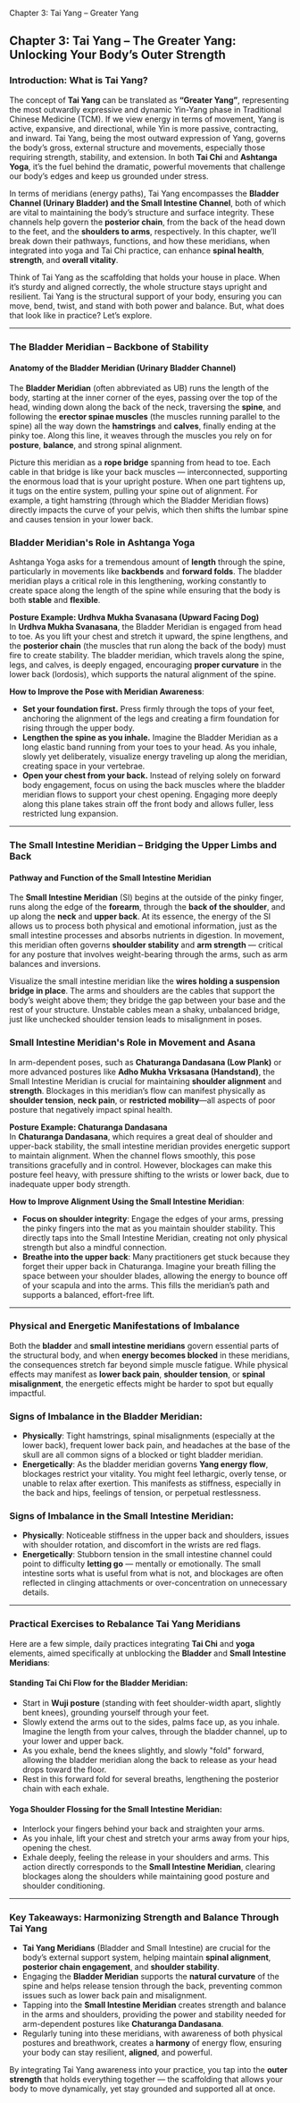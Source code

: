 Chapter 3: Tai Yang – Greater Yang

## Chapter 3: Tai Yang – The Greater Yang: Unlocking Your Body’s Outer Strength

### Introduction: What is Tai Yang?

The concept of **Tai Yang** can be translated as **“Greater Yang”**, representing the most outwardly expressive and dynamic Yin-Yang phase in Traditional Chinese Medicine (TCM). If we view energy in terms of movement, Yang is active, expansive, and directional, while Yin is more passive, contracting, and inward. Tai Yang, being the most outward expression of Yang, governs the body’s gross, external structure and movements, especially those requiring strength, stability, and extension. In both **Tai Chi** and **Ashtanga Yoga**, it’s the fuel behind the dramatic, powerful movements that challenge our body’s edges and keep us grounded under stress.

In terms of meridians (energy paths), Tai Yang encompasses the **Bladder Channel (Urinary Bladder) and the Small Intestine Channel**, both of which are vital to maintaining the body’s structure and surface integrity. These channels help govern the **posterior chain**, from the back of the head down to the feet, and the **shoulders to arms**, respectively. In this chapter, we’ll break down their pathways, functions, and how these meridians, when integrated into yoga and Tai Chi practice, can enhance **spinal health**, **strength**, and **overall vitality**.

Think of Tai Yang as the scaffolding that holds your house in place. When it’s sturdy and aligned correctly, the whole structure stays upright and resilient. Tai Yang is the structural support of your body, ensuring you can move, bend, twist, and stand with both power and balance. But, what does that look like in practice? Let’s explore.

---

### The Bladder Meridian – Backbone of Stability

#### **Anatomy of the Bladder Meridian (Urinary Bladder Channel)**

The **Bladder Meridian** (often abbreviated as UB) runs the length of the body, starting at the inner corner of the eyes, passing over the top of the head, winding down along the back of the neck, traversing the **spine**, and following the **erector spinae muscles** (the muscles running parallel to the spine) all the way down the **hamstrings** and **calves**, finally ending at the pinky toe. Along this line, it weaves through the muscles you rely on for **posture**, **balance**, and strong spinal alignment.

Picture this meridian as a **rope bridge** spanning from head to toe. Each cable in that bridge is like your back muscles — interconnected, supporting the enormous load that is your upright posture. When one part tightens up, it tugs on the entire system, pulling your spine out of alignment. For example, a tight hamstring (through which the Bladder Meridian flows) directly impacts the curve of your pelvis, which then shifts the lumbar spine and causes tension in your lower back.

### **Bladder Meridian's Role in Ashtanga Yoga**

Ashtanga Yoga asks for a tremendous amount of **length** through the spine, particularly in movements like **backbends** and **forward folds**. The bladder meridian plays a critical role in this lengthening, working constantly to create space along the length of the spine while ensuring that the body is both **stable** and **flexible**.

**Posture Example: Urdhva Mukha Svanasana (Upward Facing Dog)**  
In **Urdhva Mukha Svanasana**, the Bladder Meridian is engaged from head to toe. As you lift your chest and stretch it upward, the spine lengthens, and the **posterior chain** (the muscles that run along the back of the body) must fire to create stability. The bladder meridian, which travels along the spine, legs, and calves, is deeply engaged, encouraging **proper curvature** in the lower back (lordosis), which supports the natural alignment of the spine.

**How to Improve the Pose with Meridian Awareness**:  
- **Set your foundation first.** Press firmly through the tops of your feet, anchoring the alignment of the legs and creating a firm foundation for rising through the upper body.  
- **Lengthen the spine as you inhale.** Imagine the Bladder Meridian as a long elastic band running from your toes to your head. As you inhale, slowly yet deliberately, visualize energy traveling up along the meridian, creating space in your vertebrae.  
- **Open your chest from your back.** Instead of relying solely on forward body engagement, focus on using the back muscles where the bladder meridian flows to support your chest opening. Engaging more deeply along this plane takes strain off the front body and allows fuller, less restricted lung expansion.

---

### The Small Intestine Meridian – Bridging the Upper Limbs and Back

#### **Pathway and Function of the Small Intestine Meridian**

The **Small Intestine Meridian** (SI) begins at the outside of the pinky finger, runs along the edge of the **forearm**, through the **back of the shoulder**, and up along the **neck** and **upper back**. At its essence, the energy of the SI allows us to process both physical and emotional information, just as the small intestine processes and absorbs nutrients in digestion. In movement, this meridian often governs **shoulder stability** and **arm strength** — critical for any posture that involves weight-bearing through the arms, such as arm balances and inversions.

Visualize the small intestine meridian like the **wires holding a suspension bridge in place**. The arms and shoulders are the cables that support the body’s weight above them; they bridge the gap between your base and the rest of your structure. Unstable cables mean a shaky, unbalanced bridge, just like unchecked shoulder tension leads to misalignment in poses.

### **Small Intestine Meridian's Role in Movement and Asana**

In arm-dependent poses, such as **Chaturanga Dandasana (Low Plank)** or more advanced postures like **Adho Mukha Vrksasana (Handstand)**, the Small Intestine Meridian is crucial for maintaining **shoulder alignment** and **strength**. Blockages in this meridian’s flow can manifest physically as **shoulder tension**, **neck pain**, or **restricted mobility**—all aspects of poor posture that negatively impact spinal health.

**Posture Example: Chaturanga Dandasana**  
In **Chaturanga Dandasana**, which requires a great deal of shoulder and upper-back stability, the small intestine meridian provides energetic support to maintain alignment. When the channel flows smoothly, this pose transitions gracefully and in control. However, blockages can make this posture feel heavy, with pressure shifting to the wrists or lower back, due to inadequate upper body strength.

**How to Improve Alignment Using the Small Intestine Meridian**:  
- **Focus on shoulder integrity**: Engage the edges of your arms, pressing the pinky fingers into the mat as you maintain shoulder stability. This directly taps into the Small Intestine Meridian, creating not only physical strength but also a mindful connection.  
- **Breathe into the upper back**: Many practitioners get stuck because they forget their upper back in Chaturanga. Imagine your breath filling the space between your shoulder blades, allowing the energy to bounce off of your scapula and into the arms. This fills the meridian’s path and supports a balanced, effort-free lift.

---

### Physical and Energetic Manifestations of Imbalance

Both the **bladder** and **small intestine meridians** govern essential parts of the structural body, and when **energy becomes blocked** in these meridians, the consequences stretch far beyond simple muscle fatigue. While physical effects may manifest as **lower back pain**, **shoulder tension**, or **spinal misalignment**, the energetic effects might be harder to spot but equally impactful.

### **Signs of Imbalance in the Bladder Meridian:**

- **Physically**: Tight hamstrings, spinal misalignments (especially at the lower back), frequent lower back pain, and headaches at the base of the skull are all common signs of a blocked or tight bladder meridian.
- **Energetically**: As the bladder meridian governs **Yang energy flow**, blockages restrict your vitality. You might feel lethargic, overly tense, or unable to relax after exertion. This manifests as stiffness, especially in the back and hips, feelings of tension, or perpetual restlessness.

### **Signs of Imbalance in the Small Intestine Meridian:**

- **Physically**: Noticeable stiffness in the upper back and shoulders, issues with shoulder rotation, and discomfort in the wrists are red flags.
- **Energetically**: Stubborn tension in the small intestine channel could point to difficulty **letting go** — mentally or emotionally. The small intestine sorts what is useful from what is not, and blockages are often reflected in clinging attachments or over-concentration on unnecessary details.

---

### Practical Exercises to Rebalance Tai Yang Meridians

Here are a few simple, daily practices integrating **Tai Chi** and **yoga** elements, aimed specifically at unblocking the **Bladder** and **Small Intestine Meridians**:

#### **Standing Tai Chi Flow for the Bladder Meridian**:  
- Start in **Wuji posture** (standing with feet shoulder-width apart, slightly bent knees), grounding yourself through your feet.  
- Slowly extend the arms out to the sides, palms face up, as you inhale. Imagine the length from your calves, through the bladder channel, up to your lower and upper back.  
- As you exhale, bend the knees slightly, and slowly "fold" forward, allowing the bladder meridian along the back to release as your head drops toward the floor.  
- Rest in this forward fold for several breaths, lengthening the posterior chain with each exhale.

#### **Yoga Shoulder Flossing for the Small Intestine Meridian**:  
- Interlock your fingers behind your back and straighten your arms.  
- As you inhale, lift your chest and stretch your arms away from your hips, opening the chest.  
- Exhale deeply, feeling the release in your shoulders and arms. This action directly corresponds to the **Small Intestine Meridian**, clearing blockages along the shoulders while maintaining good posture and shoulder conditioning.

---

### Key Takeaways: Harmonizing Strength and Balance Through Tai Yang

- **Tai Yang Meridians** (Bladder and Small Intestine) are crucial for the body’s external support system, helping maintain **spinal alignment**, **posterior chain engagement**, and **shoulder stability**.
- Engaging the **Bladder Meridian** supports the **natural curvature** of the spine and helps release tension through the back, preventing common issues such as lower back pain and misalignment.
- Tapping into the **Small Intestine Meridian** creates strength and balance in the arms and shoulders, providing the power and stability needed for arm-dependent postures like **Chaturanga Dandasana**.
- Regularly tuning into these meridians, with awareness of both physical postures and breathwork, creates a **harmony** of energy flow, ensuring your body can stay resilient, **aligned**, and powerful.

By integrating Tai Yang awareness into your practice, you tap into the **outer strength** that holds everything together — the scaffolding that allows your body to move dynamically, yet stay grounded and supported all at once.